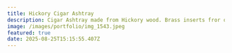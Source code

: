 ```yaml
---
title: Hickory Cigar Ashtray
description: Cigar Ashtray made from Hickory wood. Brass inserts fror quick ash clean up.
image: /images/portfolio/img_1543.jpeg
featured: true
date: 2025-08-25T15:15:55.407Z
---
```


